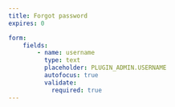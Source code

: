 ```yaml
---
title: Forgot password
expires: 0

form:
    fields:
        - name: username
          type: text
          placeholder: PLUGIN_ADMIN.USERNAME
          autofocus: true
          validate:
            required: true
---
```

